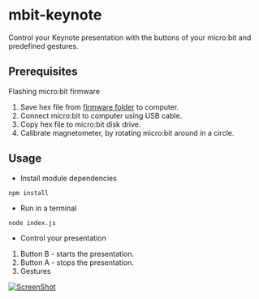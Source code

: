 # mbit-keynote
Control your Keynote presentation with the buttons of your micro:bit and predefined gestures.

## Prerequisites

Flashing micro:bit firmware

 1. Save hex file from [firmware folder](firmware/) to computer.
 1. Connect micro:bit to computer using USB cable.
 1. Copy hex file to micro:bit disk drive.
 1. Calibrate magnetometer, by rotating micro:bit around in a circle.

## Usage

* Install module dependencies
```
npm install
```

* Run in a terminal 
```
node index.js
```

* Control your presentation 
 1. Button B - starts the presentation.
 1. Button A - stops the presentation.
 1. Gestures

[![ScreenShot](https://img.youtube.com/vi/NR33BaVSFnI/0.jpg)](https://www.youtube.com/watch?v=NR33BaVSFnI)